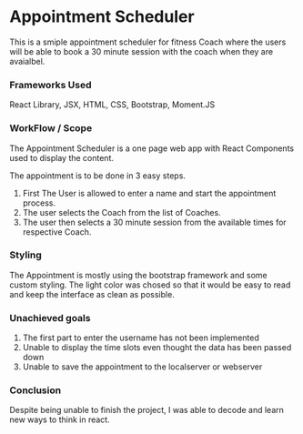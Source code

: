 # Appointment Scheduler

This is a smiple appointment scheduler for fitness Coach where the users will be able to book a 30 minute session with the coach when they are avaialbel.

### Frameworks Used

React Library, JSX, HTML, CSS, Bootstrap, Moment.JS

### WorkFlow / Scope

The Appointment Scheduler is a one page web app with React Components used to display the content. 

The appointment is to be done in 3 easy steps.
1. First The User is allowed to enter a name and start the appointment process. 
2. The user selects the Coach from the list of Coaches.
3. The user then selects a 30 minute session from the available times for respective Coach.

### Styling

The Appointment is mostly using the bootstrap framework and some custom styling.
The light color was chosed so that it would be easy to read and keep the interface as clean as possible. 

### Unachieved goals
1. The first part to enter the username has not been implemented
2. Unable to display the time slots even thought the data has been passed down
3. Unable to save the appointment to the localserver or webserver

### Conclusion
Despite being unable to finish the project, I was able to decode and learn new ways to think in react.
